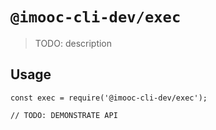 # `@imooc-cli-dev/exec`

> TODO: description

## Usage

```
const exec = require('@imooc-cli-dev/exec');

// TODO: DEMONSTRATE API
```
